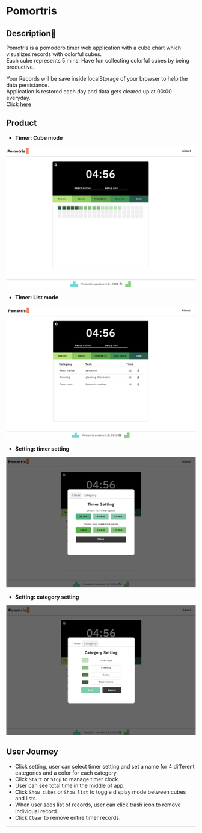 # Pomortris

## Description:page_facing_up:

Pomotris is a pomodoro timer web application with a cube chart which visualizes records with colorful cubes.  
Each cube represents 5 mins. Have fun collecting colorful cubes by being productive.

Your Records will be save inside localStorage of your browser to help the data persistance.  
Application is restored each day and data gets cleared up at 00:00 everyday.  
Click [here](https://pomotris.surge.sh)

## Product

* **Timer: Cube mode**

<img src="img/product0.png" width="600" display="inline">

* **Timer: List mode**

<img src="img/product1.png" width="600" display="inline">

* **Setting: timer setting**

<img src="img/product2.png" width="600" display="inline">

* **Setting: category setting**

<img src="img/product3.png" width="600" display="inline">

## User Journey

* Click setting, user can select timer setting and set a name for 4 different categories and a color for each category.
* Click `Start` or `Stop` to manage timer clock.
* User can see total time in the middle of app.
* Click `Show cubes` or `Show list` to toggle display mode between cubes and lists.
* When user sees list of records, user can click trash icon to remove individual record.
* Click `Clear` to remove entire timer records.

---
